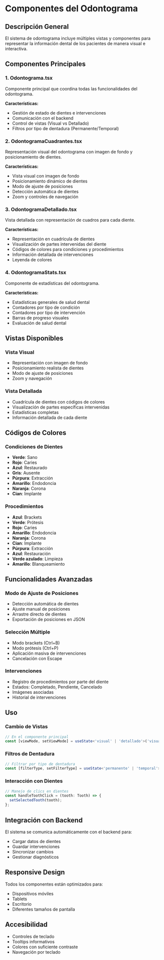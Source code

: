 # Componentes del Odontograma

## Descripción General

El sistema de odontograma incluye múltiples vistas y componentes para representar la información dental de los pacientes de manera visual e interactiva.

## Componentes Principales

### 1. Odontograma.tsx
Componente principal que coordina todas las funcionalidades del odontograma.

**Características:**
- Gestión de estado de dientes e intervenciones
- Comunicación con el backend
- Control de vistas (Visual vs Detallado)
- Filtros por tipo de dentadura (Permanente/Temporal)

### 2. OdontogramaCuadrantes.tsx
Representación visual del odontograma con imagen de fondo y posicionamiento de dientes.

**Características:**
- Vista visual con imagen de fondo
- Posicionamiento dinámico de dientes
- Modo de ajuste de posiciones
- Detección automática de dientes
- Zoom y controles de navegación

### 3. OdontogramaDetallado.tsx
Vista detallada con representación de cuadros para cada diente.

**Características:**
- Representación en cuadrícula de dientes
- Visualización de partes intervenidas del diente
- Códigos de colores para condiciones y procedimientos
- Información detallada de intervenciones
- Leyenda de colores

### 4. OdontogramaStats.tsx
Componente de estadísticas del odontograma.

**Características:**
- Estadísticas generales de salud dental
- Contadores por tipo de condición
- Contadores por tipo de intervención
- Barras de progreso visuales
- Evaluación de salud dental

## Vistas Disponibles

### Vista Visual
- Representación con imagen de fondo
- Posicionamiento realista de dientes
- Modo de ajuste de posiciones
- Zoom y navegación

### Vista Detallada
- Cuadrícula de dientes con códigos de colores
- Visualización de partes específicas intervenidas
- Estadísticas completas
- Información detallada de cada diente

## Códigos de Colores

### Condiciones de Dientes
- **Verde**: Sano
- **Rojo**: Caries
- **Azul**: Restaurado
- **Gris**: Ausente
- **Púrpura**: Extracción
- **Amarillo**: Endodoncia
- **Naranja**: Corona
- **Cian**: Implante

### Procedimientos
- **Azul**: Brackets
- **Verde**: Prótesis
- **Rojo**: Caries
- **Amarillo**: Endodoncia
- **Naranja**: Corona
- **Cian**: Implante
- **Púrpura**: Extracción
- **Azul**: Restauración
- **Verde azulado**: Limpieza
- **Amarillo**: Blanqueamiento

## Funcionalidades Avanzadas

### Modo de Ajuste de Posiciones
- Detección automática de dientes
- Ajuste manual de posiciones
- Arrastre directo de dientes
- Exportación de posiciones en JSON

### Selección Múltiple
- Modo brackets (Ctrl+B)
- Modo prótesis (Ctrl+P)
- Aplicación masiva de intervenciones
- Cancelación con Escape

### Intervenciones
- Registro de procedimientos por parte del diente
- Estados: Completado, Pendiente, Cancelado
- Imágenes asociadas
- Historial de intervenciones

## Uso

### Cambio de Vistas
```typescript
// En el componente principal
const [viewMode, setViewMode] = useState<'visual' | 'detallado'>('visual');
```

### Filtros de Dentadura
```typescript
// Filtrar por tipo de dentadura
const [filterType, setFilterType] = useState<'permanente' | 'temporal'>('permanente');
```

### Interacción con Dientes
```typescript
// Manejo de clics en dientes
const handleToothClick = (tooth: Tooth) => {
  setSelectedTooth(tooth);
};
```

## Integración con Backend

El sistema se comunica automáticamente con el backend para:
- Cargar datos de dientes
- Guardar intervenciones
- Sincronizar cambios
- Gestionar diagnósticos

## Responsive Design

Todos los componentes están optimizados para:
- Dispositivos móviles
- Tablets
- Escritorio
- Diferentes tamaños de pantalla

## Accesibilidad

- Controles de teclado
- Tooltips informativos
- Colores con suficiente contraste
- Navegación por teclado 